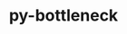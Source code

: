 ---
title: "py-bottleneck"
layout: cache
categories: [package, develop-2025-05-04]
meta: {"compilers": ["apple-clang@16.0.0", "gcc@11.1.0", "gcc@11.4.0", "gcc@13.2.0", "gcc@7.5.0", "intel-oneapi-compilers@2025.1.0"], "num_specs": 11, "num_specs_by_stack": {"data-vis-sdk": 1, "e4s": 3, "e4s-neoverse-v2": 1, "e4s-oneapi": 1, "e4s-rocm-external": 1, "hep": 1, "ml-darwin-aarch64-mps": 1, "ml-linux-aarch64-cpu": 1, "ml-linux-aarch64-cuda": 1, "ml-linux-x86_64-cpu": 1, "ml-linux-x86_64-cuda": 1, "radiuss": 1, "root": 11}, "oss": ["sequoia", "ubuntu18.04", "ubuntu20.04", "ubuntu22.04", "ubuntu24.04"], "platforms": ["darwin", "linux"], "stacks": ["data-vis-sdk", "e4s", "e4s-neoverse-v2", "e4s-oneapi", "e4s-rocm-external", "hep", "ml-darwin-aarch64-mps", "ml-linux-aarch64-cpu", "ml-linux-aarch64-cuda", "ml-linux-x86_64-cpu", "ml-linux-x86_64-cuda", "radiuss", "root"], "targets": ["aarch64", "neoverse_v2", "x86_64_v3"], "versions": ["1.3.7"]}
spec_details: [{"compiler": "gcc@11.4.0", "hash": "33iefuqypnavdfvsggov6j667aqwghxx", "os": "ubuntu22.04", "platform": "linux", "size": "-", "stacks": ["e4s", "root"], "target": "x86_64_v3", "variants": ["build_system=python_pip"], "versions": ["1.3.7"]}, {"compiler": "gcc@13.2.0", "hash": "34bmaoji53rof5hyffnsvgsfcukqkgj4", "os": "ubuntu24.04", "platform": "linux", "size": "-", "stacks": ["ml-linux-aarch64-cpu", "ml-linux-aarch64-cuda", "root"], "target": "aarch64", "variants": ["build_system=python_pip"], "versions": ["1.3.7"]}, {"compiler": "gcc@11.4.0", "hash": "5kdgyqby5skmlrqo7ckhwnsmzfslc6h3", "os": "ubuntu22.04", "platform": "linux", "size": "-", "stacks": ["e4s", "e4s-rocm-external", "root"], "target": "x86_64_v3", "variants": ["build_system=python_pip"], "versions": ["1.3.7"]}, {"compiler": "gcc@7.5.0", "hash": "apj5vxvtee6mhn6ti5xe72egyjcyx2zr", "os": "ubuntu18.04", "platform": "linux", "size": "-", "stacks": ["radiuss", "root"], "target": "x86_64_v3", "variants": ["build_system=python_pip"], "versions": ["1.3.7"]}, {"compiler": "intel-oneapi-compilers@2025.1.0", "hash": "hnd2iqxf3cetbag73nf2j2pfmas4wxy4", "os": "ubuntu22.04", "platform": "linux", "size": "-", "stacks": ["e4s-oneapi", "root"], "target": "x86_64_v3", "variants": ["build_system=python_pip"], "versions": ["1.3.7"]}, {"compiler": "gcc@11.4.0", "hash": "kbk77z67c5xnoobyutscdap6d24nd3qg", "os": "ubuntu22.04", "platform": "linux", "size": "-", "stacks": ["e4s", "root"], "target": "x86_64_v3", "variants": ["build_system=python_pip"], "versions": ["1.3.7"]}, {"compiler": "apple-clang@16.0.0", "hash": "nvu7zps5r4yfu6lyq5ivl6pq4wh5kz3r", "os": "sequoia", "platform": "darwin", "size": "-", "stacks": ["ml-darwin-aarch64-mps", "root"], "target": "aarch64", "variants": ["build_system=python_pip"], "versions": ["1.3.7"]}, {"compiler": "gcc@11.1.0", "hash": "ovmu2ajxfzocporvo25kvydigcimt3ab", "os": "ubuntu20.04", "platform": "linux", "size": "-", "stacks": ["data-vis-sdk", "root"], "target": "x86_64_v3", "variants": ["build_system=python_pip"], "versions": ["1.3.7"]}, {"compiler": "gcc@11.4.0", "hash": "uunqwrxs4ozbad2g5uqwwg4ndjub7hqg", "os": "ubuntu22.04", "platform": "linux", "size": "-", "stacks": ["hep", "root"], "target": "x86_64_v3", "variants": ["build_system=python_pip"], "versions": ["1.3.7"]}, {"compiler": "gcc@11.4.0", "hash": "z45m4pisozz3jpvyi4ycilny7hhnapr7", "os": "ubuntu22.04", "platform": "linux", "size": "-", "stacks": ["e4s-neoverse-v2", "root"], "target": "neoverse_v2", "variants": ["build_system=python_pip"], "versions": ["1.3.7"]}, {"compiler": "gcc@13.2.0", "hash": "zdw3ig464nbpfmdqdklujqwyf2j7dbd2", "os": "ubuntu24.04", "platform": "linux", "size": "-", "stacks": ["ml-linux-x86_64-cpu", "ml-linux-x86_64-cuda", "root"], "target": "x86_64_v3", "variants": ["build_system=python_pip"], "versions": ["1.3.7"]}]
---